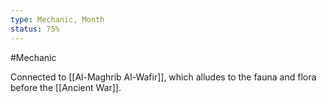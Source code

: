 ```yaml
---
type: Mechanic, Month
status: 75%
---
```


#Mechanic 

Connected to [[Al-Maghrib Al-Wafir]], which alludes to the fauna and flora before the [[Ancient War]].